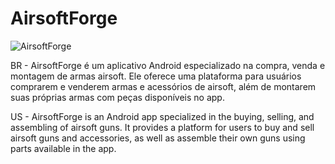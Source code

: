 # AirsoftForge


![AirsoftForge](https://github.com/user-attachments/assets/c8aa33e7-fd6b-4661-ac8b-dc90943584ad)


BR - AirsoftForge é um aplicativo Android especializado na compra, venda e montagem de armas airsoft. Ele oferece uma plataforma para usuários comprarem e venderem armas e acessórios de airsoft, além de montarem suas próprias armas com peças disponíveis no app.

US - AirsoftForge is an Android app specialized in the buying, selling, and assembling of airsoft guns. It provides a platform for users to buy and sell airsoft guns and accessories, as well as assemble their own guns using parts available in the app.
